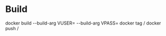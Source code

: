 # Build
docker build <git repo> --build-arg VUSER=<user> --build-arg VPASS=<pass>
docker tag <container-id> <docker name>/<repo>
docker push <docker name>/<repo>
